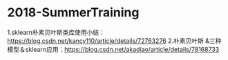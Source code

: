 # 2018-SummerTraining
1.sklearn朴素贝叶斯类库使用小结：https://blog.csdn.net/kancy110/article/details/72763276
2.朴素贝叶斯 &三种模型＆sklearn应用：https://blog.csdn.net/akadiao/article/details/78168733
